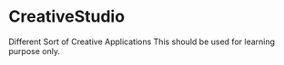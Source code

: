 CreativeStudio
==============

Different Sort of Creative Applications
This should be used for learning purpose only.
